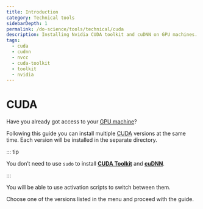 ```yaml
---
title: Introduction
category: Technical tools
sidebarDepth: 1
permalink: /do-science/tools/technical/cuda
description: Installing Nvidia CUDA toolkit and cuDNN on GPU machines.
tags:
  - cuda
  - cudnn
  - nvcc
  - cuda-toolkit
  - toolkit
  - nvidia
---
```


# CUDA

Have you already got access to your [GPU machine](/do-science/tools/technical/gpu/#gpu-models)?

Following this guide you can install multiple [CUDA](https://docs.nvidia.com/cuda/doc/index.html) versions at the same time. Each version will be installed in the separate directory.

::: tip

You don’t need to use `sudo` to install **[CUDA Toolkit](https://docs.nvidia.com/cuda/doc/index.html)** and **[cuDNN](https://docs.nvidia.com/cudnn/index.html)**.

:::

You will be able to use activation scripts to switch between them.

Choose one of the versions listed in the menu and proceed with the guide.
